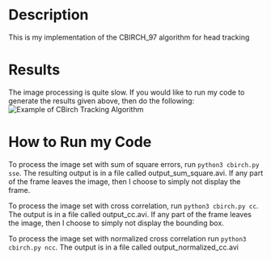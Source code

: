 # Description
This is my implementation of the CBIRCH_97 algorithm for head tracking

# Results
The image processing is quite slow. If you would like to run my code to generate the results given above, then do the following: 
![Example of CBirch Tracking Algorithm](https://github.com/PeterJochem/CBirch_97/blob/master/CBirch97.gif "My Implemntation Results")

# How to Run my Code
To process the image set with sum of square errors, run ```python3 cbirch.py sse```. The resulting output is in a file called output_sum_square.avi. If any part of the frame leaves the image, then I choose to simply not display the frame.
 
To process the image set with cross correlation, run ```python3 cbirch.py cc```. The output is in a file called output_cc.avi. If any part of the frame leaves the image, then I choose to simply not display the bounding box. 

To process the image set with normalized cross correlation run ```python3 cbirch.py ncc```. The output is in a file called output_normalized_cc.avi



